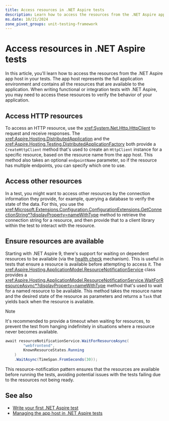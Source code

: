 ```yaml
---
title: Access resources in .NET Aspire tests
description: Learn how to access the resources from the .NET Aspire app host in your tests.
ms.date: 10/21/2024
zone_pivot_groups: unit-testing-framework
---
```


# Access resources in .NET Aspire tests

In this article, you'll learn how to access the resources from the .NET Aspire app host in your tests. The app host represents the full application environment and contains all the resources that are available to the application. When writing functional or integration tests with .NET Aspire, you may need to access these resources to verify the behavior of your application.

## Access HTTP resources

To access an HTTP resource, use the <xref:System.Net.Http.HttpClient> to request and receive responses. The <xref:Aspire.Hosting.DistributedApplication> and the <xref:Aspire.Hosting.Testing.DistributedApplicationFactory> both provide a `CreateHttpClient` method that's used to create an `HttpClient` instance for a specific resource, based on the resource name from the app host. This method also takes an optional `endpointName` parameter, so if the resource has multiple endpoints, you can specify which one to use.

## Access other resources

In a test, you might want to access other resources by the connection information they provide, for example, querying a database to verify the state of the data. For this, you use the <xref:Microsoft.Extensions.Configuration.ConfigurationExtensions.GetConnectionString*?displayProperty=nameWithType> method to retrieve the connection string for a resource, and then provide that to a client library within the test to interact with the resource.

## Ensure resources are available

Starting with .NET Aspire 9, there's support for waiting on dependent resources to be available (via the [health check](../fundamentals/health-checks.md) mechanism). This is useful in tests that ensure a resource is available before attempting to access it. The <xref:Aspire.Hosting.ApplicationModel.ResourceNotificationService> class provides a <xref:Aspire.Hosting.ApplicationModel.ResourceNotificationService.WaitForResourceAsync*?displayProperty=nameWithType> method that's used to wait for a named resource to be available. This method takes the resource name and the desired state of the resource as parameters and returns a `Task` that yields back when the resource is available.

> [!NOTE]
> It's recommended to provide a timeout when waiting for resources, to prevent the test from hanging indefinitely in situations where a resource never becomes available.

```csharp
await resourceNotificationService.WaitForResourceAsync(
        "webfrontend",  
        KnownResourceStates.Running  
    )  
    .WaitAsync(TimeSpan.FromSeconds(30));  
```

This resource-notification pattern ensures that the resources are available before running the tests, avoiding potential issues with the tests failing due to the resources not being ready.

## See also

- [Write your first .NET Aspire test](./write-your-first-test.md)  
- [Managing the app host in .NET Aspire tests](./manage-app-host.md)

